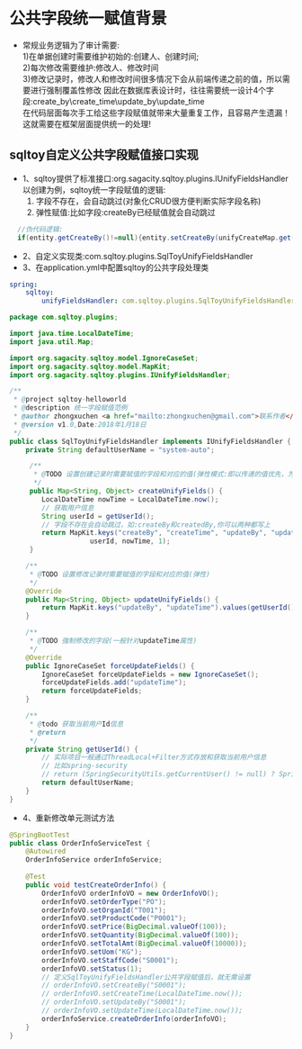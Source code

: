# 公共字段统一赋值背景
* 常规业务逻辑为了审计需要:  
  1)在单据创建时需要维护初始的:创建人、创建时间;  
  2)每次修改需要维护:修改人、修改时间  
  3)修改记录时，修改人和修改时间很多情况下会从前端传递之前的值，所以需要进行强制覆盖性修改 
  因此在数据库表设计时，往往需要统一设计4个字段:create_by\create_time\update_by\update_time  
  在代码层面每次手工给这些字段赋值就带来大量重复工作，且容易产生遗漏！  
  这就需要在框架层面提供统一的处理!
  
## sqltoy自定义公共字段赋值接口实现
* 1、sqltoy提供了标准接口:org.sagacity.sqltoy.plugins.IUnifyFieldsHandler  
  以创建为例，sqltoy统一字段赋值的逻辑:  
  1) 字段不存在，会自动跳过(对象化CRUD很方便判断实际字段名称)  
  2) 弹性赋值:比如字段:createBy已经赋值就会自动跳过
  
```java
  //伪代码逻辑: 
  if(entity.getCreateBy()!=null){entity.setCreateBy(unifyCreateMap.get("createBy"));}
```
* 2、自定义实现类:com.sqltoy.plugins.SqlToyUnifyFieldsHandler
* 3、在application.yml中配置sqltoy的公共字段处理类

```yml
spring:
    sqltoy:
        unifyFieldsHandler: com.sqltoy.plugins.SqlToyUnifyFieldsHandler
```


```java
package com.sqltoy.plugins;

import java.time.LocalDateTime;
import java.util.Map;

import org.sagacity.sqltoy.model.IgnoreCaseSet;
import org.sagacity.sqltoy.model.MapKit;
import org.sagacity.sqltoy.plugins.IUnifyFieldsHandler;

/**
 * @project sqltoy-helloworld
 * @description 统一字段赋值范例
 * @author zhongxuchen <a href="mailto:zhongxuchen@gmail.com">联系作者</a>
 * @version v1.0,Date:2018年1月18日
 */
public class SqlToyUnifyFieldsHandler implements IUnifyFieldsHandler {
	private String defaultUserName = "system-auto";

	 /**
	  * @TODO 设置创建记录时需要赋值的字段和对应的值(弹性模式:即以传递的值优先，为null再填充)
	  */
	 public Map<String, Object> createUnifyFields() {
		LocalDateTime nowTime = LocalDateTime.now();
		// 获取用户信息
		String userId = getUserId();
		// 字段不存在会自动跳过，如:createBy和createdBy,你可以两种都写上
		return MapKit.keys("createBy", "createTime", "updateBy", "updateTime", "enabled").values(userId, nowTime,
					userId, nowTime, 1);
	 }

	/**
	 * @TODO 设置修改记录时需要赋值的字段和对应的值(弹性)
	 */
	@Override
	public Map<String, Object> updateUnifyFields() {
		return MapKit.keys("updateBy", "updateTime").values(getUserId(), LocalDateTime.now());
	}

	/**
	 * @TODO 強制修改的字段(一般针对updateTime属性)
	 */
	@Override
	public IgnoreCaseSet forceUpdateFields() {
		IgnoreCaseSet forceUpdateFields = new IgnoreCaseSet();
		forceUpdateFields.add("updateTime");
		return forceUpdateFields;
	}

	/**
	 * @todo 获取当前用户Id信息
	 * @return
	 */
	private String getUserId() {
		// 实际项目一般通过ThreadLocal+Filter方式存放和获取当前用户信息
		// 比如spring-security
		// return (SpringSecurityUtils.getCurrentUser() != null) ? SpringSecurityUtils.getCurrentUser().getId() : defaultUserName;
		return defaultUserName;
	}
}
```

* 4、重新修改单元测试方法

```java
@SpringBootTest
public class OrderInfoServiceTest {
	@Autowired
	OrderInfoService orderInfoService;
	
	@Test
	public void testCreateOrderInfo() {
		OrderInfoVO orderInfoVO = new OrderInfoVO();
		orderInfoVO.setOrderType("PO");
		orderInfoVO.setOrganId("T001");
		orderInfoVO.setProductCode("P0001");
		orderInfoVO.setPrice(BigDecimal.valueOf(100));
		orderInfoVO.setQuantity(BigDecimal.valueOf(100));
		orderInfoVO.setTotalAmt(BigDecimal.valueOf(10000));
		orderInfoVO.setUom("KG");
		orderInfoVO.setStaffCode("S0001");
		orderInfoVO.setStatus(1);
		// 定义SqlToyUnifyFieldsHandler公共字段赋值后，就无需设置
		// orderInfoVO.setCreateBy("S0001");
		// orderInfoVO.setCreateTime(LocalDateTime.now());
		// orderInfoVO.setUpdateBy("S0001");
		// orderInfoVO.setUpdateTime(LocalDateTime.now());
		orderInfoService.createOrderInfo(orderInfoVO);
	}
}
```
 